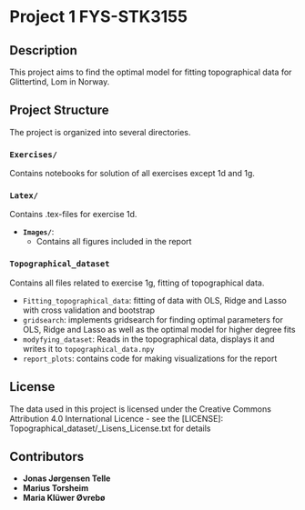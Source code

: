 # Project 1 FYS-STK3155

## Description
This project aims to find the optimal model for fitting topographical data for Glittertind, Lom in Norway.

## Project Structure
The project is organized into several directories.

### `Exercises/`
Contains notebooks for solution of all exercises except 1d and 1g.

### `Latex/`
Contains .tex-files for exercise 1d.

- **`Images/`**:
  - Contains all figures included in the report
 
### `Topographical_dataset`

Contains all files related to exercise 1g, fitting of topographical data. 
- `Fitting_topographical_data`: fitting of data with OLS, Ridge and Lasso with cross validation and bootstrap
- `gridsearch`: implements gridsearch for finding optimal parameters for OLS, Ridge and Lasso as well as the optimal model for higher degree fits
- `modyfying_dataset`: Reads in the topographical data, displays it and writes it to `topographical_data.npy`
- `report_plots`: contains code for making visualizations for the report

## License

The data used in this project is licensed under the Creative Commons Attribution 4.0 International Licence - see the [LICENSE]: Topographical_dataset/_Lisens_License.txt for details

## Contributors
- **Jonas Jørgensen Telle**
- **Marius Torsheim**
- **Maria Klüwer Øvrebø**
